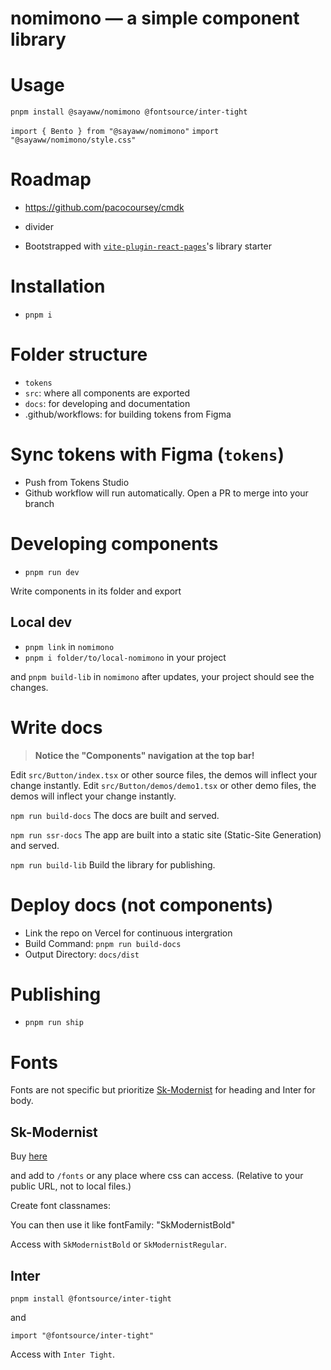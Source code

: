 # nomimono — a simple component library

# Usage

`pnpm install @sayaww/nomimono @fontsource/inter-tight`

`import { Bento } from "@sayaww/nomimono"`
`import "@sayaww/nomimono/style.css"`

# Roadmap

- https://github.com/pacocoursey/cmdk
- divider

- Bootstrapped with [`vite-plugin-react-pages`](https://github.com/vitejs/vite-plugin-react-pages)'s library starter

# Installation

- `pnpm i`

# Folder structure

- `tokens`
- `src`: where all components are exported
- `docs`: for developing and documentation
- .github/workflows: for building tokens from Figma

# Sync tokens with Figma (`tokens`)

- Push from Tokens Studio
- Github workflow will run automatically. Open a PR to merge into your branch

# Developing components

- `pnpm run dev`

Write components in its folder and export

## Local dev

- `pnpm link` in `nomimono`
- `pnpm i folder/to/local-nomimono` in your project

and `pnpm build-lib` in `nomimono` after updates, your project should see the changes.

# Write docs

> **Notice the "Components" navigation at the top bar!**

Edit `src/Button/index.tsx` or other source files, the demos will inflect your change instantly.
Edit `src/Button/demos/demo1.tsx` or other demo files, the demos will inflect your change instantly.

`npm run build-docs` The docs are built and served.

`npm run ssr-docs` The app are built into a static site (Static-Site Generation) and served.

`npm run build-lib` Build the library for publishing.

# Deploy docs (not components)

- Link the repo on Vercel for continuous intergration
- Build Command: `pnpm run build-docs`
- Output Directory: `docs/dist`

# Publishing

- `pnpm run ship`

# Fonts

Fonts are not specific but prioritize [Sk-Modernist](https://seankanedesign.gumroad.com/l/sk-modernist) for heading and
Inter for body.

## Sk-Modernist

Buy [here](https://seankanedesign.gumroad.com/l/sk-modernist)

and add to `/fonts` or any place where css can access. (Relative to your public URL, not to local files.)

Create font classnames:

You can then use it like fontFamily: "SkModernistBold"

Access with `SkModernistBold` or `SkModernistRegular`.

## Inter

`pnpm install @fontsource/inter-tight`

and

`import "@fontsource/inter-tight"`

Access with `Inter Tight`.
